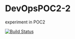 # DevOpsPOC2-2
experiment in POC2

[![Build Status](https://dev.azure.com/NECMPC/NEC%20MPC%20DevOps/_apis/build/status/NEC-MPC-Team.DevOpsPOC2-2?branchName=main)](https://dev.azure.com/NECMPC/NEC%20MPC%20DevOps/_build/latest?definitionId=10&branchName=main)
